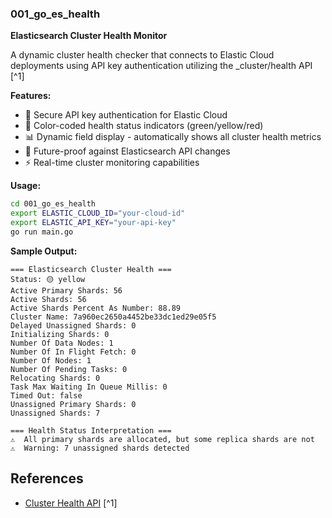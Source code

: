 ### 001_go_es_health
**Elasticsearch Cluster Health Monitor**

A dynamic cluster health checker that connects to Elastic Cloud deployments using API key authentication utilizing the _cluster/health API [^1]

**Features:**
- 🔐 Secure API key authentication for Elastic Cloud
- 🎨 Color-coded health status indicators (green/yellow/red)
- 📊 Dynamic field display - automatically shows all cluster health metrics 
- 🔄 Future-proof against Elasticsearch API changes
- ⚡ Real-time cluster monitoring capabilities

**Usage:**
```bash
cd 001_go_es_health
export ELASTIC_CLOUD_ID="your-cloud-id"
export ELASTIC_API_KEY="your-api-key"
go run main.go
```

**Sample Output:**
```
=== Elasticsearch Cluster Health ===
Status: 🟡 yellow
Active Primary Shards: 56
Active Shards: 56
Active Shards Percent As Number: 88.89
Cluster Name: 7a960ec2650a4452be33dc1ed29e05f5
Delayed Unassigned Shards: 0
Initializing Shards: 0
Number Of Data Nodes: 1
Number Of In Flight Fetch: 0
Number Of Nodes: 1
Number Of Pending Tasks: 0
Relocating Shards: 0
Task Max Waiting In Queue Millis: 0
Timed Out: false
Unassigned Primary Shards: 0
Unassigned Shards: 7

=== Health Status Interpretation ===
⚠️  All primary shards are allocated, but some replica shards are not
⚠️  Warning: 7 unassigned shards detected
```
## References

- [Cluster Health API](https://www.elastic.co/docs/api/doc/elasticsearch/operation/operation-cluster-health) [^1]


